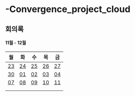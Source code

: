 # -Convergence_project_cloud

## 회의록

#### 11월 - 12월

| 월                            | 화                            | 수                            | 목                            | 금                            |
| ----------------------------- | ----------------------------- | ----------------------------- | ----------------------------- | ----------------------------- |
| [23](meeting.md#회의록-11/23) | [24](meeting.md#회의록-11/24) | [25](meeting.md#회의록-11/25) | [26](meeting.md#회의록-11/26) | [27](meeting.md#회의록-11/27) |
| [30](meeting.md#회의록-11/30) | [01](meeting.md#회의록-12/01) | [02](meeting.md#회의록-12/02) | [03](meeting.md#회의록-12/03) | [04](meeting.md#회의록-2/04)  |
| [07](meeting.md#회의록-12/07) | [08](meeting.md#회의록-12/08) | [09](meeting.md#회의록-12/09) | [10](meeting.md#회의록-12/10) | [11](meeting.md#회의록-12/11) |
|                               |                               |                               |                               |                               |
|                               |                               |                               |                               |                               |

